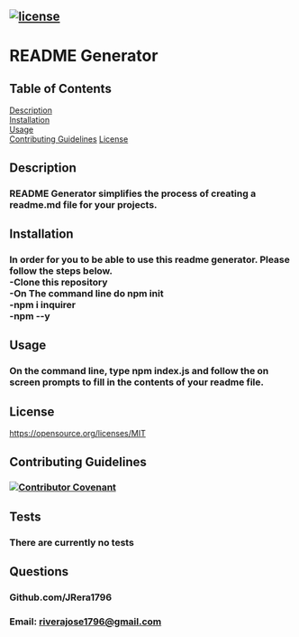 
## [![license](https://img.shields.io/badge/License-MIT-yellow.svg)](https://opensource.org/licenses/MIT)

  # README Generator

  ## Table of Contents
  [Description](#Description)<br>
  [Installation](#Installation)<br>
  [Usage](#Usage)<br>
  [Contributing Guidelines](#Contributing-Guidelines)
  [License](#License)

  ## Description
  ### README Generator simplifies the process of creating a readme.md file for your projects.

  ## Installation
  ### In order for you to be able to use this readme generator. Please follow the steps below.<br/> -Clone this repository<br/> -On The command line do npm init<br/> -npm i inquirer<br/> -npm --y

  ## Usage
  ### On the command line, type npm index.js and follow the on screen prompts to fill in the contents of your readme file.

  ## License
   https://opensource.org/licenses/MIT 

  ## Contributing Guidelines
  ### [![Contributor Covenant](https://img.shields.io/badge/Contributor%20Covenant-2.1-4baaaa.svg)](https://www.contributor-covenant.org/version/2/1/code_of_conduct/)

  ## Tests
  ### There are currently no tests

  ## Questions
  ### Github.com/JRera1796
  ### Email: riverajose1796@gmail.com
  
  